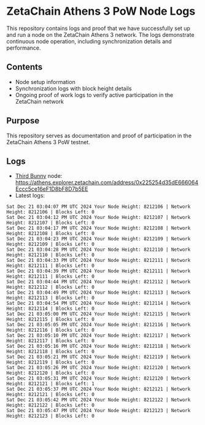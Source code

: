 # ZetaChain Athens 3 PoW Node Logs
This repository contains logs and proof that we have successfully set up and run a node on the ZetaChain Athens 3 network. The logs demonstrate continuous node operation, including synchronization details and performance.

## Contents
- Node setup information
- Synchronization logs with block height details
- Ongoing proof of work logs to verify active participation in the ZetaChain network

## Purpose
This repository serves as documentation and proof of participation in the ZetaChain Athens 3 PoW testnet.

## Logs

- [Third Bunny](https://thirdbunny.xyz/) node: https://athens.explorer.zetachain.com/address/0x225254d35dE666064Eccc5ce16eF1D8bF8D7b5EE
- Latest logs:
```
Sat Dec 21 03:04:07 PM UTC 2024 Your Node Height: 8212106 | Network Height: 8212106 | Blocks Left: 0
Sat Dec 21 03:04:12 PM UTC 2024 Your Node Height: 8212107 | Network Height: 8212107 | Blocks Left: 0
Sat Dec 21 03:04:17 PM UTC 2024 Your Node Height: 8212108 | Network Height: 8212108 | Blocks Left: 0
Sat Dec 21 03:04:23 PM UTC 2024 Your Node Height: 8212109 | Network Height: 8212109 | Blocks Left: 0
Sat Dec 21 03:04:28 PM UTC 2024 Your Node Height: 8212110 | Network Height: 8212110 | Blocks Left: 0
Sat Dec 21 03:04:33 PM UTC 2024 Your Node Height: 8212111 | Network Height: 8212111 | Blocks Left: 0
Sat Dec 21 03:04:39 PM UTC 2024 Your Node Height: 8212111 | Network Height: 8212111 | Blocks Left: 0
Sat Dec 21 03:04:44 PM UTC 2024 Your Node Height: 8212112 | Network Height: 8212112 | Blocks Left: 0
Sat Dec 21 03:04:49 PM UTC 2024 Your Node Height: 8212113 | Network Height: 8212113 | Blocks Left: 0
Sat Dec 21 03:04:54 PM UTC 2024 Your Node Height: 8212114 | Network Height: 8212114 | Blocks Left: 0
Sat Dec 21 03:05:00 PM UTC 2024 Your Node Height: 8212115 | Network Height: 8212115 | Blocks Left: 0
Sat Dec 21 03:05:05 PM UTC 2024 Your Node Height: 8212116 | Network Height: 8212116 | Blocks Left: 0
Sat Dec 21 03:05:10 PM UTC 2024 Your Node Height: 8212117 | Network Height: 8212117 | Blocks Left: 0
Sat Dec 21 03:05:16 PM UTC 2024 Your Node Height: 8212118 | Network Height: 8212118 | Blocks Left: 0
Sat Dec 21 03:05:21 PM UTC 2024 Your Node Height: 8212119 | Network Height: 8212119 | Blocks Left: 0
Sat Dec 21 03:05:26 PM UTC 2024 Your Node Height: 8212120 | Network Height: 8212120 | Blocks Left: 0
Sat Dec 21 03:05:31 PM UTC 2024 Your Node Height: 8212120 | Network Height: 8212121 | Blocks Left: 1
Sat Dec 21 03:05:37 PM UTC 2024 Your Node Height: 8212121 | Network Height: 8212121 | Blocks Left: 0
Sat Dec 21 03:05:42 PM UTC 2024 Your Node Height: 8212122 | Network Height: 8212122 | Blocks Left: 0
Sat Dec 21 03:05:47 PM UTC 2024 Your Node Height: 8212123 | Network Height: 8212123 | Blocks Left: 0
```
